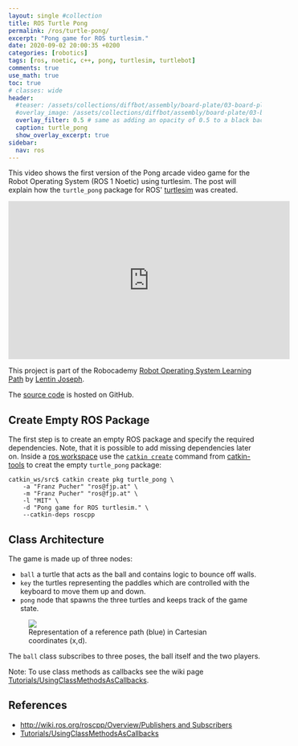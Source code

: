 ```yaml
---
layout: single #collection
title: ROS Turtle Pong
permalink: /ros/turtle-pong/
excerpt: "Pong game for ROS turtlesim."
date: 2020-09-02 20:00:35 +0200
categories: [robotics]
tags: [ros, noetic, c++, pong, turtlesim, turtlebot]
comments: true
use_math: true
toc: true
# classes: wide
header:
  #teaser: /assets/collections/diffbot/assembly/board-plate/03-board-plate-front-left.jpg
  #overlay_image: /assets/collections/diffbot/assembly/board-plate/03-board-plate-front-left.jpg
  overlay_filter: 0.5 # same as adding an opacity of 0.5 to a black background
  caption: turtle_pong
  show_overlay_excerpt: true
sidebar:
  nav: ros
---
```


This video shows the first version of the Pong arcade video game for the Robot Operating System (ROS 1 Noetic) using turtlesim.
The post will explain how the `turtle_pong` package for ROS' [turtlesim](http://wiki.ros.org/turtlesim) was created. 

<iframe width="560" height="315" src="https://www.youtube.com/embed/i83dNyfm_QE" frameborder="0" allow="accelerometer; autoplay; encrypted-media; gyroscope; picture-in-picture" allowfullscreen></iframe>

This project is part of the Robocademy 
[Robot Operating System Learning Path](https://robocademy.com/2020/06/25/enroll-in-robot-operating-system-learning-path-by-lentin-joseph/) by 
[Lentin Joseph](https://lentinjoseph.com/). 


The [source code](https://github.com/fjp/ros-turtle-pong) is hosted on GitHub.


## Create Empty ROS Package

The first step is to create an empty ROS package and specify the required dependencies. 
Note, that it is possible to add missing dependencies later on.
Inside a [ros workspace](http://wiki.ros.org/catkin/workspaces) use the [`catkin create`](https://catkin-tools.readthedocs.io/en/latest/verbs/catkin_create.html) command from [catkin-tools](https://catkin-tools.readthedocs.io/en/latest/) to creat the empty `turtle_pong` package:

```console
catkin_ws/src$ catkin create pkg turtle_pong \
    -a "Franz Pucher" "ros@fjp.at" \
    -m "Franz Pucher" "ros@fjp.at" \
    -l "MIT" \
    -d "Pong game for ROS turtlesim." \
    --catkin-deps roscpp
```

## Class Architecture

The game is made up of three nodes:

- `ball` a turtle that acts as the ball and contains logic to bounce off walls.
- `key` the turtles representing the paddles which are controlled with the keyboard to move them up and down.
- `pong` node that spawns the three turtles and keeps track of the game state.

<figure>
    <a href="https://raw.githubusercontent.com/fjp/ros-turtle-pong/master/docs/rosgraph.svg?sanitize=true"><img src="https://raw.githubusercontent.com/fjp/ros-turtle-pong/master/docs/rosgraph.svg?sanitize=true"></a>
    <figcaption>Representation of a reference path (blue) in Cartesian coordinates (x,d).</figcaption>
</figure>

The `ball` class subscribes to three poses, the ball itself and the two players. 

Note: To use class methods as callbacks see the wiki page [Tutorials/UsingClassMethodsAsCallbacks](http://wiki.ros.org/roscpp_tutorials/Tutorials/UsingClassMethodsAsCallbacks).


## References

- [http://wiki.ros.org/roscpp/Overview/Publishers and Subscribers](http://wiki.ros.org/roscpp/Overview/Publishers%20and%20Subscribers)
- [Tutorials/UsingClassMethodsAsCallbacks](http://wiki.ros.org/roscpp_tutorials/Tutorials/UsingClassMethodsAsCallbacks)
